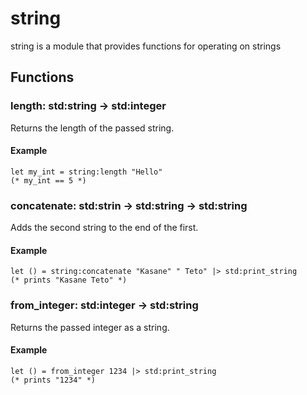 # string
string is a module that provides functions for operating on strings
## Functions
### length: std:string -> std:integer
Returns the length of the passed string.
#### Example
```
let my_int = string:length "Hello"
(* my_int == 5 *)
```
### concatenate: std:strin -> std:string -> std:string
Adds the second string to the end of the first.
#### Example
```
let () = string:concatenate "Kasane" " Teto" |> std:print_string
(* prints "Kasane Teto" *)
```
### from_integer: std:integer -> std:string
Returns the passed integer as a string.
#### Example
```
let () = from_integer 1234 |> std:print_string
(* prints "1234" *)
```
